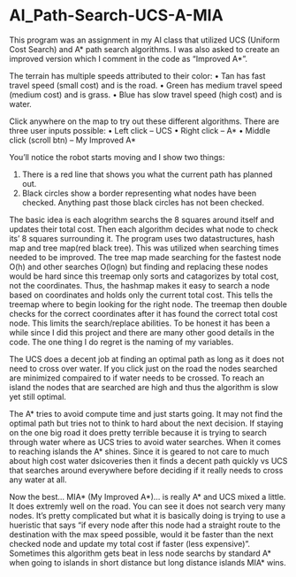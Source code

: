 # AI_Path-Search-UCS-A-MIA

This program was an assignment in my AI class that utilized UCS (Uniform Cost Search)  and A* path search algorithms. 
I was also asked to create an improved version which I comment in the code as “Improved A*”. 

The terrain has multiple speeds attributed to their color: 
  • Tan has fast travel speed (small cost) and is the road. 
  • Green has medium travel speed (medium cost) and is grass. 
  • Blue has slow travel speed (high cost) and is water.

Click anywhere on the map to try out these different algorithms. There are three user inputs possible: 
  • Left click – UCS 
  • Right click – A* 
  • Middle click (scroll btn) – My Improved A*

You’ll notice the robot starts moving and I show two things: 
  1. There is a red line that shows you what the current path has planned out. 
  2. Black circles show a border representing what nodes have been checked. Anything past those black circles has not been checked.

The basic idea is each alogrithm searchs the 8 squares around itself and updates their total cost. 
Then each algorithm decides what node to check its’ 8 squares surrounding it. The program uses two datastructures, hash map and tree map(red black tree).
This was utilized when searching times needed to be improved. The tree map made searching for the fastest node O(h) and other searches O(logn) but finding and replacing these nodes would be hard since this treemap only sorts and catagorizes by total cost, not the coordinates. Thus, the hashmap makes it easy to search a node based on coordinates and holds only the current total cost. This tells the treemap where to begin looking for the right node. The treemap then double checks for the correct coordinates after it has found the correct total cost node. This limits the search/replace abilities. To be honest it has been a while since I did this project and there are many other good details in the code. 
The one thing I do regret is the naming of my variables. 

The UCS does a decent job at finding an optimal path as long as it does not need to cross over water. 
If you click just on the road the nodes searched are minimized compaired to if water needs to be crossed. 
To reach an island the nodes that are searched are high and thus the algorithm is slow yet still optimal.

The A* tries to avoid compute time and just starts going. 
It may not find the optimal path but tries not to think to hard about the next decision. 
If staying on the one big road it does pretty terrible because it is trying to search through water where as UCS tries to avoid water searches. 
When it comes to reaching islands the A* shines. 
Since it is geared to not care to much about high cost water dsicoveries then it finds a decent path quickly vs UCS that searches around everywhere before deciding if it really needs to cross any water at all.

Now the best… MIA* (My Improved A*)… is really A* and UCS mixed a little. 
It does extremly well on the road. You can see it does not search very many nodes. 
It’s pretty complicated but what it is basically doing is trying to use a hueristic that says “if every node after this node had a straight route to the destination with the max speed possible, would it be faster than the next checked node and update my total cost if faster (less expensive)”.
Sometimes this algorithm gets beat in less node searchs by standard A* when going to islands in short distance but long distance islands MIA* wins.
